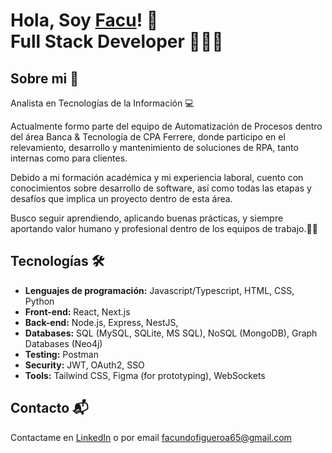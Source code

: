 # Hola, Soy <a href="https://www.linkedin.com/in/facundo-figueroa30/">Facu<a/>! 👋 </br> <b>Full Stack Developer 🧑🏻‍💻</b>

## Sobre mi 🚀
Analista en Tecnologías de la Información 💻

Actualmente formo parte del equipo de Automatización de Procesos dentro del área Banca & Tecnología de CPA Ferrere, donde participo en el relevamiento, desarrollo y mantenimiento de soluciones de RPA, tanto internas como para clientes.

Debido a mi formación académica y mi experiencia laboral, cuento con conocimientos sobre desarrollo de software, así como todas las etapas y desafíos que implica un proyecto dentro de esta área.

Busco seguir aprendiendo, aplicando buenas prácticas, y siempre aportando valor humano y profesional dentro de los equipos de trabajo.🙋‍♂️

## Tecnologías 🛠️

- <b>Lenguajes de programación:</b> Javascript/Typescript, HTML, CSS, Python 
- <b>Front-end:</b> React, Next.js
- <b>Back-end:</b> Node.js, Express, NestJS,
- <b>Databases:</b> SQL (MySQL, SQLite, MS SQL), NoSQL (MongoDB), Graph Databases (Neo4j)
- <b>Testing:</b> Postman
- <b>Security:</b> JWT, OAuth2, SSO  
- <b>Tools:</b> Tailwind CSS, Figma (for prototyping), WebSockets

## Contacto 📬
Contactame en [LinkedIn](https://www.linkedin.com/in/facundo-figueroa30/) o por email facundofigueroa65@gmail.com

